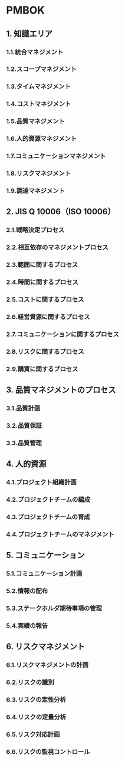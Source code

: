 # PMBOK

## 1. 知識エリア
### 1.1.統合マネジメント
### 1.2.スコープマネジメント
### 1.3.タイムマネジメント
### 1.4.コストマネジメント
### 1.5.品質マネジメント
### 1.6.人的資源マネジメント
### 1.7.コミュニケーションマネジメント
### 1.8.リスクマネジメント
### 1.9.調達マネジメント

## 2. JIS Q 10006（ISO 10006）
### 2.1.戦略決定プロセス
### 2.2.相互依存のマネジメントプロセス
### 2.3.範囲に関するプロセス
### 2.4.時間に関するプロセス
### 2.5.コストに関するプロセス
### 2.6.経営資源に関するプロセス
### 2.7.コミュニケーションに関するプロセス
### 2.8.リスクに関するプロセス
### 2.9.購買に関するプロセス

## 3. 品質マネジメントのプロセス
### 3.1.品質計画
### 3.2.品質保証
### 3.3.品質管理

## 4. 人的資源
### 4.1.プロジェクト組織計画
### 4.2.プロジェクトチームの編成
### 4.3.プロジェクトチームの育成
### 4.4.プロジェクトチームのマネジメント

## 5. コミュニケーション
### 5.1.コミュニケーション計画
### 5.2.情報の配布
### 5.3.ステークホルダ期待事項の管理
### 5.4.実績の報告

## 6. リスクマネジメント
### 6.1.リスクマネジメントの計画
### 6.2.リスクの識別
### 6.3.リスクの定性分析
### 6.4.リスクの定量分析
### 6.5.リスク対応計画
### 6.6.リスクの監視コントロール
